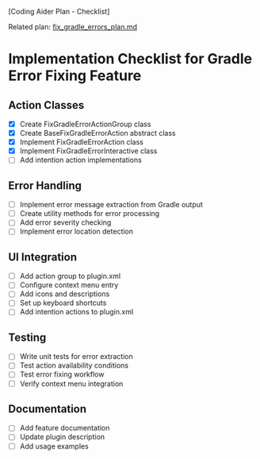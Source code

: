 [Coding Aider Plan - Checklist]

Related plan: [fix_gradle_errors_plan.md](fix_gradle_errors_plan.md)

# Implementation Checklist for Gradle Error Fixing Feature

## Action Classes
- [x] Create FixGradleErrorActionGroup class
- [x] Create BaseFixGradleErrorAction abstract class
- [x] Implement FixGradleErrorAction class
- [x] Implement FixGradleErrorInteractive class
- [ ] Add intention action implementations

## Error Handling
- [ ] Implement error message extraction from Gradle output
- [ ] Create utility methods for error processing
- [ ] Add error severity checking
- [ ] Implement error location detection

## UI Integration
- [ ] Add action group to plugin.xml
- [ ] Configure context menu entry
- [ ] Add icons and descriptions
- [ ] Set up keyboard shortcuts
- [ ] Add intention actions to plugin.xml

## Testing
- [ ] Write unit tests for error extraction
- [ ] Test action availability conditions
- [ ] Test error fixing workflow
- [ ] Verify context menu integration

## Documentation
- [ ] Add feature documentation
- [ ] Update plugin description
- [ ] Add usage examples
